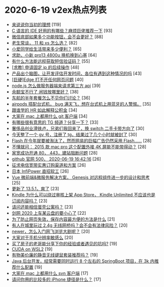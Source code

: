 # 2020-6-19 v2ex热点列表

+ [来说说你当初的理想](https://www.v2ex.com/t/682920#reply119) [119]
+ [C 语言的 IDE 好用的有哪些？麻烦巨佬推荐一下](https://www.v2ex.com/t/683026#reply93) [93]
+ [微信底部如果多个功能按钮，会不会更好？](https://www.v2ex.com/t/682919#reply88) [88]
+ [老生常谈， 11 和 xs 怎么选？](https://www.v2ex.com/t/682922#reply82) [82]
+ [小爱同学给生活带来多少便利？](https://www.v2ex.com/t/682931#reply65) [65]
+ [求助，小新 pro13 4800u 换机换到心塞](https://www.v2ex.com/t/682913#reply64) [64]
+ [有什么方法能远程获取短信验证码？](https://www.v2ex.com/t/682973#reply55) [55]
+ [[求教] 申请固定 ip 的后续操作](https://www.v2ex.com/t/682929#reply48) [48]
+ [产品出个脑图，让开发评估开发时间，各位有遇到这种情况的吗](https://www.v2ex.com/t/682956#reply43) [43]
+ [[巨硬]Edge 打不开任何网页问题](https://www.v2ex.com/t/682926#reply40) [40]
+ [node.js 怎么做服务器端来请求第三方 api](https://www.v2ex.com/t/682914#reply39) [39]
+ [余额宝不行了 闲钱放哪里好？](https://www.v2ex.com/t/682981#reply38) [38]
+ [东航的半年套餐怎么不见你们讨论？](https://www.v2ex.com/t/682993#reply36) [36]
+ [airpods 搭配台式机， bug 满天飞，想在台式机上用蓝牙的人警惕。](https://www.v2ex.com/t/682933#reply35) [35]
+ [跟谁学的 HR 如此解释公积金](https://www.v2ex.com/t/683119#reply34) [34]
+ [大家在 mac 上都用什么 git 客户端](https://www.v2ex.com/t/683163#reply34) [34]
+ [有哪些很有意思的 TG 频道？分享一下？](https://www.v2ex.com/t/682985#reply33) [33]
+ [奢侈品创业滑铁卢，兄弟们我回来了，换 switch 二手卡带方向了](https://www.v2ex.com/t/683095#reply30) [30]
+ [今天整了一个 gv 号，注册了 tg，结果过了几个小时就被封了](https://www.v2ex.com/t/683115#reply30) [30]
+ [Flash 在今年就要被淘汰了，然而网易的巨幅广告仍然采用 Flash……](https://www.v2ex.com/t/682905#reply28) [28]
+ [不懂就问： 2015 款 mac pro 这个配置外接 4K 屏能不能带得动？](https://www.v2ex.com/t/682946#reply28) [28]
+ [家宽成功开通 80， 443，建站阻断问题](https://www.v2ex.com/t/682988#reply28) [28]
+ [github 官网 500， 2020-06-19 16:42:16](https://www.v2ex.com/t/683083#reply26) [26]
+ [征求电信宽带实惠订购渠道和方案](https://www.v2ex.com/t/682957#reply26) [26]
+ [日本 InfiPower 直招软工](https://www.v2ex.com/t/682958#reply26) [26]
+ [Vue 微前端&微服务解决方案， Genesis 对远程组件进一步的设计和思考](https://www.v2ex.com/t/682932#reply25) [25]
+ [更新了 13.5.1，爽了](https://www.v2ex.com/t/682908#reply23) [23]
+ [Kindle 为什么可以绕过审核上架 App Store， Kindle Unlimited 不应该也是订阅内容吗？](https://www.v2ex.com/t/682983#reply23) [23]
+ [请问还能相信蛋壳公寓吗？](https://www.v2ex.com/t/683007#reply23) [23]
+ [剑网 2020 上车某云盘的要小心了](https://www.v2ex.com/t/682921#reply22) [22]
+ [为了防止网页失效，保存内容最方便的方法是什么](https://www.v2ex.com/t/682941#reply21) [21]
+ [有人在城里玩过 2.4g 无线网桥吗？会不会有法律风险？](https://www.v2ex.com/t/683061#reply20) [20]
+ [newer，怎么入门网飞浏览大剧呢？](https://www.v2ex.com/t/682907#reply20) [20]
+ [大家对于手机分辨率敏感么](https://www.v2ex.com/t/682955#reply20) [20]
+ [买了房子的老哥能分享下你的经验或者遇见的坑吗?](https://www.v2ex.com/t/683019#reply19) [19]
+ [CUDA on WSL2](https://www.v2ex.com/t/683097#reply19) [19]
+ [有物美价廉的静音无线键鼠套装推荐吗？](https://www.v2ex.com/t/682917#reply19) [19]
+ [Java 后台开发，经常需要同时运行 8 个左右的 SpringBoot 项目，在 3k 内推荐什么配置](https://www.v2ex.com/t/682954#reply19) [19]
+ [大家在 mac 上都用什么 svn 客户端](https://www.v2ex.com/t/683011#reply17) [17]
+ [请问你用的比较多的 iPhone 捷径是什么？](https://www.v2ex.com/t/683035#reply17) [17]
